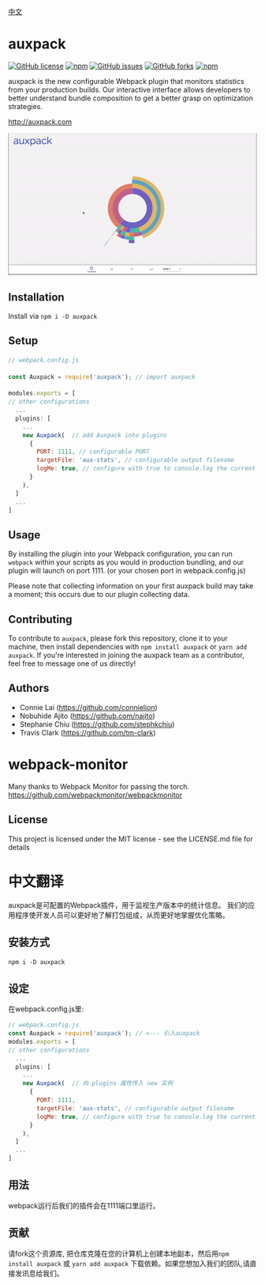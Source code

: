 [中文](#中文翻译)

# auxpack
[![GitHub license](https://img.shields.io/github/license/Auxpack/Auxpack?style=flat-square)](https://github.com/Auxpack/Auxpack/blob/master/LICENSE)
[![npm](https://img.shields.io/npm/v/auxpack?style=flat-square)](https://www.npmjs.com/package/auxpack)
[![GitHub issues](https://img.shields.io/github/issues/Auxpack/Auxpack?style=flat-square)](https://github.com/Auxpack/Auxpack/issues)
[![GitHub forks](https://img.shields.io/github/forks/Auxpack/Auxpack?style=flat-square)](https://github.com/Auxpack/Auxpack/network)
[![npm](https://img.shields.io/npm/dw/auxpack?style=flat-square)](https://www.npmjs.com/package/auxpack)


auxpack is the new configurable Webpack plugin that monitors statistics from your production builds. Our interactive interface allows developers to better understand bundle composition to get a better grasp on optimization strategies.

http://auxpack.com

![](whole.gif)

## Installation

Install via `npm i -D auxpack`

## Setup

```javascript
// webpack.config.js

const Auxpack = require('auxpack'); // import auxpack

modules.exports = [
// other configurations
  ... 
  plugins: [
    ...
    new Auxpack(  // add Auxpack into plugins
      {
        PORT: 1111, // configurable PORT
        targetFile: 'aux-stats', // configurable output filename
        logMe: true, // configure with true to console.log the current build's aux-stats
      }
    ),
  ]
  ...
]

```

## Usage

By installing the plugin into your Webpack configuration, you can run 
```webpack```
within your scripts as you would in production bundling, and our plugin will launch on port 1111. (or your chosen port in webpack.config.js)

Please note that collecting information on your first auxpack build may take a moment; this occurs due to our plugin collecting data.

## Contributing

To contribute to `auxpack`, please fork this repository, clone it to your machine, then install dependencies with ```npm install auxpack``` or ```yarn add auxpack```. If you're interested in joining the auxpack team as a contributor, feel free to message one of us directly!

## Authors

* Connie Lai (https://github.com/connielion)
* Nobuhide Ajito (https://github.com/najito)
* Stephanie Chiu (https://github.com/stephkchiu)
* Travis Clark (https://github.com/tm-clark)

# webpack-monitor

Many thanks to Webpack Monitor for passing the torch.
https://github.com/webpackmonitor/webpackmonitor

## License

This project is licensed under the MIT license - see the LICENSE.md file for details

# 中文翻译
auxpack是可配置的Webpack插件，用于监视生产版本中的统计信息。 我们的应用程序使开发人员可以更好地了解打包组成，从而更好地掌握优化策略。
## 安装方式
`npm i -D auxpack`
## 设定
在webpack.config.js里:
```javascript
// webpack.config.js
const Auxpack = require('auxpack'); // <--- 引入auxpack
modules.exports = [
// other configurations
  ... 
  plugins: [
    ...
    new Auxpack(  // 向 plugins 属性传入 new 实例
      {
        PORT: 1111, 
        targetFile: 'aux-stats', // configurable output filename
        logMe: true, // configure with true to console.log the current build's aux-stats
      }
    ),
  ]
  ...
]
```
## 用法
webpack运行后我们的插件会在1111端口里运行。
## 贡献
请fork这个资源库, 把仓库克隆在您的计算机上创建本地副本，然后用```npm install auxpack``` 或 ```yarn add auxpack```
下载依赖。如果您想加入我们的团队,请直接发讯息给我们。
